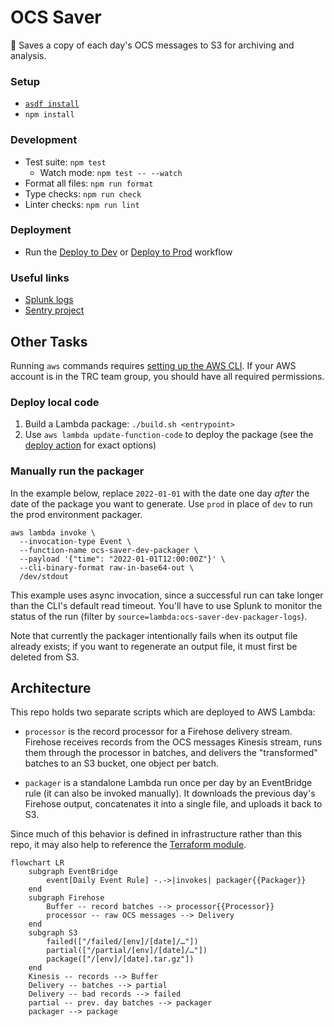 # OCS Saver

🍬 Saves a copy of each day's OCS messages to S3 for archiving and analysis.


### Setup

* [`asdf install`](https://github.com/asdf-vm/asdf)
* `npm install`

### Development

* Test suite: `npm test`
  * Watch mode: `npm test -- --watch`
* Format all files: `npm run format`
* Type checks: `npm run check`
* Linter checks: `npm run lint`

### Deployment

* Run the [Deploy to Dev][dev] or [Deploy to Prod][prod] workflow

[dev]: https://github.com/mbta/ocs_saver/actions/workflows/deploy-dev.yml
[prod]: https://github.com/mbta/ocs_saver/actions/workflows/deploy-prod.yml

### Useful links

* [Splunk logs](https://mbta.splunkcloud.com/en-US/app/search/search?q=search%20index%253Docs-saver-prod)
* [Sentry project](https://sentry.io/organizations/mbtace/projects/ocs-saver/?project=6204666)


## Other Tasks

Running `aws` commands requires [setting up the AWS CLI][aws]. If your AWS
account is in the TRC team group, you should have all required permissions.

[aws]: https://docs.aws.amazon.com/cli/latest/userguide/cli-chap-getting-started.html

### Deploy local code

1. Build a Lambda package: `./build.sh <entrypoint>`
2. Use `aws lambda update-function-code` to deploy the package (see the
   [deploy action](.github/actions/deploy/action.yml) for exact options)

### Manually run the packager

In the example below, replace `2022-01-01` with the date one day _after_ the
date of the package you want to generate. Use `prod` in place of `dev` to run
the prod environment packager.

```
aws lambda invoke \
  --invocation-type Event \
  --function-name ocs-saver-dev-packager \
  --payload '{"time": "2022-01-01T12:00:00Z"}' \
  --cli-binary-format raw-in-base64-out \
  /dev/stdout
```

This example uses async invocation, since a successful run can take longer than
the CLI's default read timeout. You'll have to use Splunk to monitor the status
of the run (filter by `source=lambda:ocs-saver-dev-packager-logs`).

Note that currently the packager intentionally fails when its output file
already exists; if you want to regenerate an output file, it must first be
deleted from S3.


## Architecture

This repo holds two separate scripts which are deployed to AWS Lambda:

* `processor` is the record processor for a Firehose delivery stream. Firehose
  receives records from the OCS messages Kinesis stream, runs them through the
  processor in batches, and delivers the "transformed" batches to an S3 bucket,
  one object per batch.

* `packager` is a standalone Lambda run once per day by an EventBridge rule
  (it can also be invoked manually). It downloads the previous day's Firehose
  output, concatenates it into a single file, and uploads it back to S3.

Since much of this behavior is defined in infrastructure rather than this repo,
it may also help to reference the [Terraform module][infra].

[infra]: https://github.com/mbta/devops/tree/master/terraform/modules/app-ocs-saver

```mermaid
flowchart LR
    subgraph EventBridge
        event[Daily Event Rule] -.->|invokes| packager{{Packager}}
    end
    subgraph Firehose
        Buffer -- record batches --> processor{{Processor}}
        processor -- raw OCS messages --> Delivery
    end
    subgraph S3
        failed(["/failed/[env]/[date]/…"])
        partial(["/partial/[env]/[date]/…"])
        package(["/[env]/[date].tar.gz"])
    end
    Kinesis -- records --> Buffer
    Delivery -- batches --> partial
    Delivery -- bad records --> failed
    partial -- prev. day batches --> packager
    packager --> package
```
